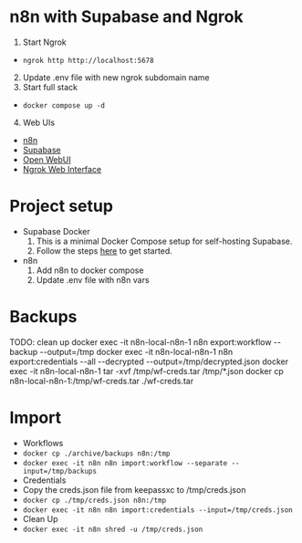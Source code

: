 # n8n with Supabase and Ngrok

1. Start Ngrok
  - `ngrok http http://localhost:5678`
2. Update .env file with new ngrok subdomain name
3. Start full stack
  - `docker compose up -d`
4. Web UIs
  - [n8n](http://localhost:5678)
  - [Supabase](http://localhost:8000)
  - [Open WebUI](http://localhost:3000)
  - [Ngrok Web Interface](http://127.0.0.1:4040)

# Project setup

- Supabase Docker
  1. This is a minimal Docker Compose setup for self-hosting Supabase.
  2. Follow the steps [here](https://supabase.com/docs/guides/hosting/docker) to get started.
- n8n
  1. Add n8n to docker compose
  2. Update .env file with n8n vars

# Backups
TODO: clean up
docker exec -it n8n-local-n8n-1 n8n export:workflow --backup --output=/tmp
docker exec -it n8n-local-n8n-1 n8n export:credentials --all --decrypted --output=/tmp/decrypted.json
docker exec -it n8n-local-n8n-1 tar -xvf /tmp/wf-creds.tar /tmp/*.json
docker cp n8n-local-n8n-1:/tmp/wf-creds.tar ./wf-creds.tar

# Import
- Workflows
- `docker cp ./archive/backups n8n:/tmp`
- `docker exec -it n8n n8n import:workflow --separate --input=/tmp/backups`
- Credentials
- Copy the creds.json file from keepassxc to /tmp/creds.json
- `docker cp ./tmp/creds.json n8n:/tmp`
- `docker exec -it n8n n8n import:credentials --input=/tmp/creds.json`
- Clean Up
- `docker exec -it n8n shred -u /tmp/creds.json`
